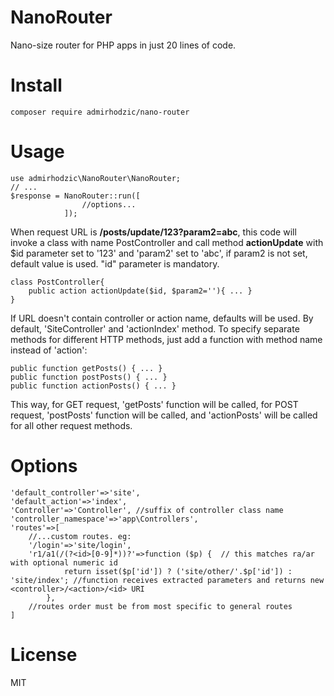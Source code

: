 # NanoRouter
Nano-size router for PHP apps in just 20 lines of code.


# Install

    composer require admirhodzic/nano-router

# Usage

    use admirhodzic\NanoRouter\NanoRouter;
    // ...
    $response = NanoRouter::run([
                    //options...
                ]);

When request URL is <b>/posts/update/123?param2=abc</b>, this code will invoke a class with name PostController and call method <b>actionUpdate</b> with $id parameter set to '123' and 'param2' set to 'abc', if param2 is not set, default value is used. "id" parameter is mandatory.

    class PostController{
        public action actionUpdate($id, $param2=''){ ... }
    }

If URL doesn't contain controller or action name, defaults will be used. By default, 'SiteController' and 'actionIndex' method.
To specify separate methods for different HTTP methods, just add a function with method name instead of 'action':

    public function getPosts() { ... } 
    public function postPosts() { ... }
    public function actionPosts() { ... }

This way, for GET request, 'getPosts' function will be called, for POST request, 'postPosts' function will be called, and 'actionPosts' will be called for all other request methods.

# Options

    'default_controller'=>'site',
    'default_action'=>'index',
    'Controller'=>'Controller', //suffix of controller class name
    'controller_namespace'=>'app\Controllers',
    'routes'=>[
        //...custom routes. eg:
        '/login'=>'site/login',
        'r1/a1(/(?<id>[0-9]*))?'=>function ($p) {  // this matches ra/ar with optional numeric id
                return isset($p['id']) ? ('site/other/'.$p['id']) : 'site/index'; //function receives extracted parameters and returns new <controller>/<action>/<id> URI
            },
        //routes order must be from most specific to general routes
    ]

# License
MIT
